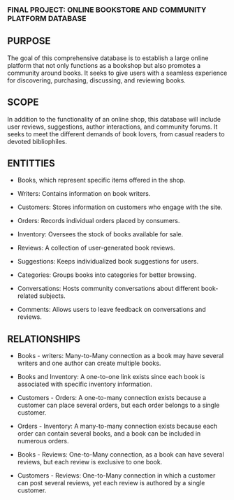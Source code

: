 ### FINAL PROJECT: ONLINE BOOKSTORE AND COMMUNITY PLATFORM DATABASE

## PURPOSE
The goal of this comprehensive database is to establish a large online platform that not only functions as a bookshop but also promotes a community around books. It seeks to give users with a seamless experience for discovering, purchasing, discussing, and reviewing books.

## SCOPE
In addition to the functionality of an online shop, this database will include user reviews, suggestions, author interactions, and community forums. It seeks to meet the different demands of book lovers, from casual readers to devoted bibliophiles.

## ENTITTIES
* Books, which represent specific items offered in the shop.

* Writers: Contains information on book writers.

* Customers: Stores information on customers who engage with the site.

* Orders: Records individual orders placed by consumers.

* Inventory: Oversees the stock of books available for sale.

* Reviews: A collection of user-generated book reviews.

* Suggestions: Keeps individualized book suggestions for users.

* Categories: Groups books into categories for better browsing.

* Conversations: Hosts community conversations about different book-related subjects.

* Comments: Allows users to leave feedback on conversations and reviews.

## RELATIONSHIPS

* Books - writers: Many-to-Many connection as a book may have several writers and one author can create multiple books.

* Books and Inventory: A one-to-one link exists since each book is associated with specific inventory information.

* Customers - Orders: A one-to-many connection exists because a customer can place several orders, but each order belongs to a single customer.

* Orders - Inventory: A many-to-many connection exists because each order can contain several books, and a book can be included in numerous orders.

* Books - Reviews: One-to-Many connection, as a book can have several reviews, but each review is exclusive to one book.

* Customers - Reviews: One-to-Many connection in which a customer can post several reviews, yet each review is authored by a single customer.

